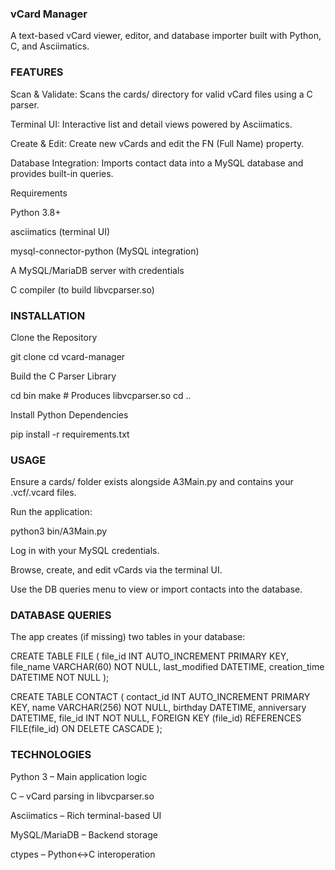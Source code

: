 ### vCard Manager ###

A text-based vCard viewer, editor, and database importer built with Python, C, and Asciimatics.

### FEATURES ### 

Scan & Validate: Scans the cards/ directory for valid vCard files using a C parser.

Terminal UI: Interactive list and detail views powered by Asciimatics.

Create & Edit: Create new vCards and edit the FN (Full Name) property.

Database Integration: Imports contact data into a MySQL database and provides built-in queries.

Requirements

Python 3.8+

asciimatics (terminal UI)

mysql-connector-python (MySQL integration)

A MySQL/MariaDB server with credentials

C compiler (to build libvcparser.so)

### INSTALLATION ###

Clone the Repository

git clone 
cd vcard-manager

Build the C Parser Library

cd bin
make  # Produces libvcparser.so
cd ..

Install Python Dependencies

pip install -r requirements.txt

### USAGE ###

Ensure a cards/ folder exists alongside A3Main.py and contains your .vcf/.vcard files.

Run the application:

python3 bin/A3Main.py

Log in with your MySQL credentials.

Browse, create, and edit vCards via the terminal UI.

Use the DB queries menu to view or import contacts into the database.

### DATABASE QUERIES ###

The app creates (if missing) two tables in your database:

CREATE TABLE FILE (
  file_id INT AUTO_INCREMENT PRIMARY KEY,
  file_name VARCHAR(60) NOT NULL,
  last_modified DATETIME,
  creation_time DATETIME NOT NULL
);

CREATE TABLE CONTACT (
  contact_id INT AUTO_INCREMENT PRIMARY KEY,
  name VARCHAR(256) NOT NULL,
  birthday DATETIME,
  anniversary DATETIME,
  file_id INT NOT NULL,
  FOREIGN KEY (file_id) REFERENCES FILE(file_id) ON DELETE CASCADE
);

### TECHNOLOGIES ###

Python 3 – Main application logic

C – vCard parsing in libvcparser.so

Asciimatics – Rich terminal-based UI

MySQL/MariaDB – Backend storage

ctypes – Python↔C interoperation

